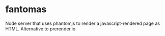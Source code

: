fantomas
========

Node server that uses phantomjs to render a javascript-rendered page as HTML. Alternative to prerender.io

